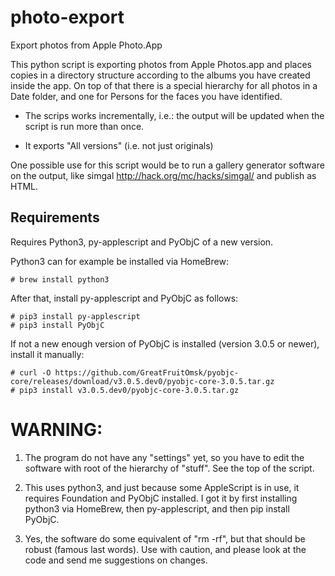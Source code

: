 # photo-export
Export photos from Apple Photo.App

This python script is exporting photos from Apple Photos.app and places copies in a directory structure according to the albums you have created inside the app. On top of that there is a special hierarchy for all photos in a Date folder, and one for Persons for the faces you have identified.

- The scrips works incrementally, i.e.: the output will be updated when the script is run more than once.

- It exports "All versions" (i.e. not just originals)

One possible use for this script would be to run a gallery generator software on the output, like simgal <http://hack.org/mc/hacks/simgal/> and publish as HTML.

## Requirements

Requires Python3, py-applescript and PyObjC of a new version.

Python3 can for example be installed via HomeBrew:

```
# brew install python3
```

After that, install py-applescript and PyObjC as follows:

```
# pip3 install py-applescript
# pip3 install PyObjC
```

If not a new enough version of PyObjC is installed (version 3.0.5 or newer), install it manually:

```
# curl -O https://github.com/GreatFruitOmsk/pyobjc-core/releases/download/v3.0.5.dev0/pyobjc-core-3.0.5.tar.gz
# pip3 install v3.0.5.dev0/pyobjc-core-3.0.5.tar.gz
```

# WARNING:

1. The program do not have any "settings" yet, so you have to edit the software with root of the hierarchy of "stuff". See the top of the script.

2. This uses python3, and just because some AppleScript is in use, it requires Foundation and PyObjC installed. I got it by first installing python3 via HomeBrew, then py-applescript, and then pip install PyObjC.

3. Yes, the software do some equivalent of "rm -rf", but that should be robust (famous last words). Use with caution, and please look at the code and send me suggestions on changes.  
